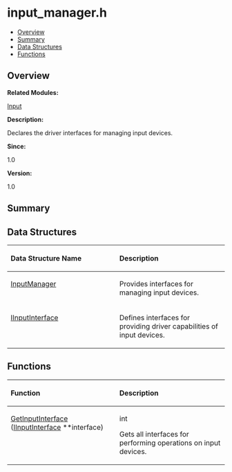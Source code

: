 # input\_manager.h<a name="ZH-CN_TOPIC_0000001054918125"></a>

-   [Overview](#section1782412135165627)
-   [Summary](#section2087927137165627)
-   [Data Structures](#nested-classes)
-   [Functions](#func-members)

## **Overview**<a name="section1782412135165627"></a>

**Related Modules:**

[Input](Input.md)

**Description:**

Declares the driver interfaces for managing input devices. 

**Since:**

1.0

**Version:**

1.0

## **Summary**<a name="section2087927137165627"></a>

## Data Structures<a name="nested-classes"></a>

<a name="table40899079165627"></a>
<table><thead align="left"><tr id="row2079782233165627"><th class="cellrowborder" valign="top" width="50%" id="mcps1.1.3.1.1"><p id="p1519615155165627"><a name="p1519615155165627"></a><a name="p1519615155165627"></a>Data Structure Name</p>
</th>
<th class="cellrowborder" valign="top" width="50%" id="mcps1.1.3.1.2"><p id="p1336942827165627"><a name="p1336942827165627"></a><a name="p1336942827165627"></a>Description</p>
</th>
</tr>
</thead>
<tbody><tr id="row1106716498165627"><td class="cellrowborder" valign="top" width="50%" headers="mcps1.1.3.1.1 "><p id="p1021331375165627"><a name="p1021331375165627"></a><a name="p1021331375165627"></a><a href="InputManager.md">InputManager</a></p>
</td>
<td class="cellrowborder" valign="top" width="50%" headers="mcps1.1.3.1.2 "><p id="p1123151053165627"><a name="p1123151053165627"></a><a name="p1123151053165627"></a>Provides interfaces for managing input devices. </p>
</td>
</tr>
<tr id="row297592537165627"><td class="cellrowborder" valign="top" width="50%" headers="mcps1.1.3.1.1 "><p id="p815172920165627"><a name="p815172920165627"></a><a name="p815172920165627"></a><a href="IInputInterface.md">IInputInterface</a></p>
</td>
<td class="cellrowborder" valign="top" width="50%" headers="mcps1.1.3.1.2 "><p id="p1664863466165627"><a name="p1664863466165627"></a><a name="p1664863466165627"></a>Defines interfaces for providing driver capabilities of input devices. </p>
</td>
</tr>
</tbody>
</table>

## Functions<a name="func-members"></a>

<a name="table537894700165627"></a>
<table><thead align="left"><tr id="row358374147165627"><th class="cellrowborder" valign="top" width="50%" id="mcps1.1.3.1.1"><p id="p2060136630165627"><a name="p2060136630165627"></a><a name="p2060136630165627"></a>Function</p>
</th>
<th class="cellrowborder" valign="top" width="50%" id="mcps1.1.3.1.2"><p id="p1578433949165627"><a name="p1578433949165627"></a><a name="p1578433949165627"></a>Description</p>
</th>
</tr>
</thead>
<tbody><tr id="row349086773165627"><td class="cellrowborder" valign="top" width="50%" headers="mcps1.1.3.1.1 "><p id="p1505860740165627"><a name="p1505860740165627"></a><a name="p1505860740165627"></a><a href="Input.md#ga3ca3e6b9bb859ba407b00a2175309cd3">GetInputInterface</a> (<a href="IInputInterface.md">IInputInterface</a> **interface)</p>
</td>
<td class="cellrowborder" valign="top" width="50%" headers="mcps1.1.3.1.2 "><p id="p1383367515165627"><a name="p1383367515165627"></a><a name="p1383367515165627"></a>int </p>
<p id="p31622095165627"><a name="p31622095165627"></a><a name="p31622095165627"></a>Gets all interfaces for performing operations on input devices. </p>
</td>
</tr>
</tbody>
</table>

